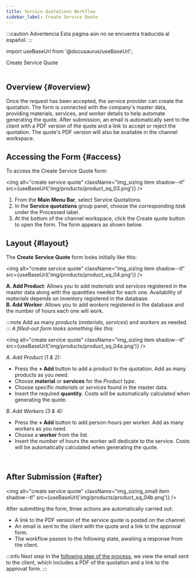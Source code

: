 ```yaml
---
title: Service Quotations Workflow
sidebar_label: Create Service Quote
---
```


:::caution Advertencia
Esta página aún no se encuentra traducida al español.
:::

import useBaseUrl from '@docusaurus/useBaseUrl'; 

<span className="hero__title">Create Service Quote</span>
<br/>
<br/>

## Overview {#overview}
Once the request has been accepted, the service provider can create the quotation. The form is connected with the company's master data, providing materials, services, and worker details to help automate generating the quote. After submission, an email is automatically sent to the client with a PDF version of the quote and a link to accept or reject the quotation. The quote's PDF version will also be available in the channel workspace.

## Accessing the Form {#access}
To access the Create Service Quote form:

<img alt="create service quote" className="img_sizing item shadow--tl" src={useBaseUrl('img/products/product_sq_03.png')} />
<br/>

1. From the **Main Menu Bar**, select <span className="badge badge--primary">Service Quotations</span>.
2. In the **Service quotations** group panel, choose the corresponding _task_ under the <span className="badge badge--info">Processed</span> label.
3. At the bottom of the channel workspace, click the <span className="badge badge--success">Create quote</span> button to open the form. The form appears as shown below.


<div className="alert alert--secondary">

## Layout {#layout}
The **Create Service Quote** form looks initially like this:

<img alt="create service quote" className="img_sizing item shadow--tl" src={useBaseUrl('img/products/product_sq_04.png')} />
<br/>

<div className="margin margin-left--lg">

**A. Add Product**: Allows you to add _materials_ and _services_ registered in the master data along with the quantities needed for each one. Availability of _materials_ depends on inventory registered in the database.  
**B. Add Worker**: Allows you to add _workers_ registered in the database and the number of hours each one will work.

</div>

:::note
Add as many _products_ (_materials_, _services_) and _workers_ as needed.
:::
_A filled-out form looks something like this:_

<img alt="create service quote" className="img_sizing item shadow--tl" src={useBaseUrl('img/products/product_sq_04a.png')} />
<br/>

_A. Add Product (1 & 2):_
- Press the **+ Add** button to add a product to the quotation. Add as many products as you need.
- Choose **material** or **services** for the _Product type_.
- Choose specific _materials_ or _services_ found in the master data.
- Insert the required **quantity**. Costs will be automatically calculated when generating the quote.  

_B. Add Workers (3 & 4):_
- Press the **+ Add** button to add person-hours per worker. Add as many workers as you need.
- Choose a **worker** from the list.
- Insert the number of hours the worker will dedicate to the service. Costs will be automatically calculated when generating the quote.


</div>
<br/>


## After Submission {#after}

<img alt="create service quote" className="img_sizing_small item shadow--tl" src={useBaseUrl('img/products/product_sq_04b.png')} />
<br/>

After submitting the form, three actions are automatically carried out:
- A link to the PDF version of the service quote is posted on the channel.
- An email is sent to the client with the quote and a link to the approval form.
- The workflow passes to the following state, awaiting a response from the client.

:::info Next step
In the [following step of the process](/docs/products/service_quotations/survey-approve), we view the email sent to the client, which includes a PDF of the quotation and a link to the approval form.
:::

